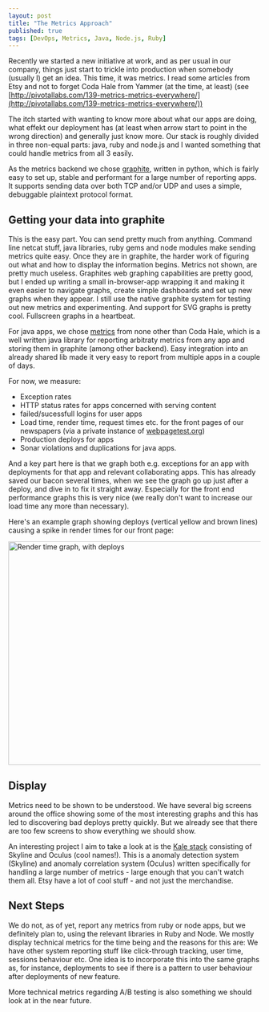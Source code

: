 ```yaml
---
layout: post
title: "The Metrics Approach"
published: true
tags: [DevOps, Metrics, Java, Node.js, Ruby]
---
```


Recently we started a new initiative at work, and as per usual in our company, things just start to trickle into production when somebody (usually I) get an idea. This time, it was metrics. I read some articles from Etsy and not to forget Coda Hale from Yammer (at the time, at least) (see [http://pivotallabs.com/139-metrics-metrics-everywhere/](http://pivotallabs.com/139-metrics-metrics-everywhere/))

The itch started with wanting to know more about what our apps are doing, what effekt our deployment has (at least when arrow start to point in the wrong direction) and generally just know more. Our stack is roughly divided in three non-equal parts: java, ruby and node.js and I wanted something that could handle metrics from all 3 easily.

As the metrics backend we chose [graphite](http://graphite.wikidot.com/), written in python, which is fairly easy to set up, stable and performant for a large number of reporting apps. It supports sending data over both TCP and/or UDP and uses a simple, debuggable plaintext protocol format.

## Getting your data into graphite

This is the easy part. You can send pretty much from anything. Command line netcat stuff, java libraries, ruby gems and node modules make sending metrics quite easy. Once they are in graphite, the harder work of figuring out what and how to display the information begins. Metrics not shown, are pretty much useless. Graphites web graphing capabilities are pretty good, but I ended up writing a small in-browser-app wrapping it and making it even easier to navigate graphs, create simple dashboards and set up new graphs when they appear. I still use the native graphite system for testing out new metrics and experimenting. And support for SVG graphs is pretty cool. Fullscreen graphs in a heartbeat.

For java apps, we chose [metrics](http://metrics.codahale.com/) from none other than Coda Hale, which is a well written java library for reporting arbitraty metrics from any app and storing them in graphite (among other backend). Easy integration into an already shared lib made it very easy to report from multiple apps in a couple of days.

For now, we measure:

- Exception rates
- HTTP status rates for apps concerned with serving content
- failed/sucessfull logins for user apps
- Load time, render time, request times etc. for the front pages of our newspapers (via a private instance of [webpagetest.org](http://www.webpagetest.org))
- Production deploys for apps
- Sonar violations and duplications for java apps.

And a key part here is that we graph both e.g. exceptions for an app with deployments for that app and relevant collaborating apps. This has already saved our bacon several times, when we see the graph go up just after a deploy, and dive in to fix it straight away. Especially for the front end performance graphs this is very nice (we really don't want to increase our load time any more than necessary).

Here's an example graph showing deploys (vertical yellow and brown lines) causing a spike in render times for our front page:

<img src="../../../images/render.svg" width="651" height="445" alt="Render time graph, with deploys"/>

## Display

Metrics need to be shown to be understood. We have several big screens around the office showing some of the most interesting graphs and this has led to discovering bad deploys pretty quickly. But we already see that there are too few screens to show everything we should show.

An interesting project I aim to take a look at is the [Kale stack](http://codeascraft.com/2013/06/11/introducing-kale/) consisting of Skyline and Oculus (cool names!). This is a anomaly detection system (Skyline) and anomaly correlation system (Oculus) written specifically for handling a large number of metrics - large enough that you can't watch them all. Etsy have a lot of cool stuff - and not just the merchandise.

## Next Steps

We do not, as of yet, report any metrics from ruby or node apps, but we definitely plan to, using the relevant libraries in Ruby and Node. We mostly display technical metrics for the time being and the reasons for this are: We have other system reporting stuff like click-through tracking, user time, sessions behaviour etc. One idea is to incorporate this into the same graphs as, for instance, deployments to see if there is a pattern to user behaviour after deployments of new feature.

More technical metrics regarding A/B testing is also something we should look at in the near future.
